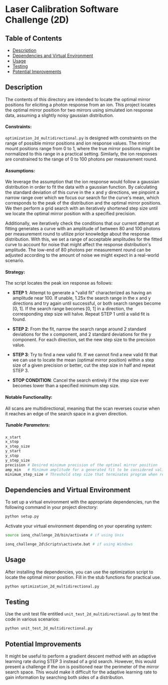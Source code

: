 # Laser Calibration Software Challenge (2D)

## Table of Contents
- [Description](#description)
- [Dependencies and Virtual Environment](#dependencies-and-virtual-environment)
- [Usage](#usage)
- [Testing](#testing)
- [Potential Improvements](#potential-improvements)

## Description

The contents of this directory are intended to locate the optimal mirror positions for eliciting a photon response from an ion. This project locates the optimal mirror position for two mirrors using simulated ion response data, assuming a slightly noisy gaussian distribution.

#### Constraints:
```optimization_2d_multidirectional.py``` is designed with constraints on the range of possible mirror positions and ion response values. The mirror mount positions range from 0 to 1, where the true mirror positions might be normalized to this range in a practical setting. Similarly, the ion responses are constrained to the range of 0 to 100 photons per measurement round. 

#### Assumptions:
We leverage the assumption that the ion response would follow a gaussian distribution in order to fit the data with a gaussian function. By calculating the standard deviation of this curve in the x and y directions, we pinpoint a narrow range over which we focus our search for the curve's mean, which corresponds to the peak of the distribution and the optimal mirror positions. We then perform a grid search with an iteratively shortened step size until we locate the optimal mirror position with a specified precision. 

Additionally, we iteratively check the conditions that our current attempt at fitting generates a curve with an amplitude of between 80 and 100 photons per measurement round to utilize prior knowledge about the response distribution. With this, we set a range of acceptable amplitudes for the fitted curve to account for noise that might affect the response distribution's amplitude. The low-end of 80 photons per measurement round can be adjusted according to the amount of noise we might expect in a real-world scenario.

#### Strategy:
The script locates the peak ion response as follows:

- **STEP 1**: Attempt to generate a "valid fit" characterized as having an amplitude near 100. If unable, 1.25x the search range in the x and y directions and try again until successful, or both search ranges become [0, 1]. If the search range becomes [0, 1] in a direction, the corresponding step size will halve. Repeat STEP 1 until a valid fit is found. 

- **STEP 2**: From the fit, narrow the search range around 2 standard deviations for the x component, and 2 standard deviations for the y component. For each direction, set the new step size to the precision value.

- **STEP 3**: Try to find a new valid fit. If we cannot find a new valid fit that we can use to locate the mean (optimal mirror position) within a step size of a given precision or better, cut the step size in half and repeat STEP 3. 

- **STOP CONDITION**: Cancel the search entirely if the step size ever becomes lower than a specified minimum step size.

#### Notable Functionality:
All scans are multidirectional, meaning that the scan reverses course when it reaches an edge of the search space in a given direction.

##### Tunable Parameters:
```bash
x_start
x_stop
x_step_size
y_start
y_stop
y_step_size
precision # Desired minimum precision of the optimal mirror position
amp_min   # Minimum amplitude for a generated fit to be considered valid
minimum_step_size # Threshold step size that terminates program when reached
```

## Dependencies and Virtual Environment
To set up a virtual environment with the appropriate dependencies, run the following command in your project directory:
```bash
python setup.py
```

Activate your virtual environment depending on your operating system:
```bash
source ionq_challenge_2d/bin/activate # if using Unix
```

```bash
ionq_challenge_2d\Scripts\activate.bat # if using Windows
```

## Usage

After installing the dependencies, you can use the optimization script to locate the optimal mirror position. Fill in the stub functions for practical use.
```bash
python optimization_2d_multidirectional.py
```

## Testing

Use the unit test file entitled `unit_test_2d_multidirectional.py` to test the code in various scenarios:
```bash
python unit_test_2d_multidirectional.py
```

## Potential Improvements
It might be useful to perform a gradient descent method with an adaptive learning rate during STEP 3 instead of a grid search. However, this would present a challenge if the ion is positioned near the perimeter of the mirror search space. This would make it difficult for the adaptive learning rate to gain information by searching both sides of a distribution. 

